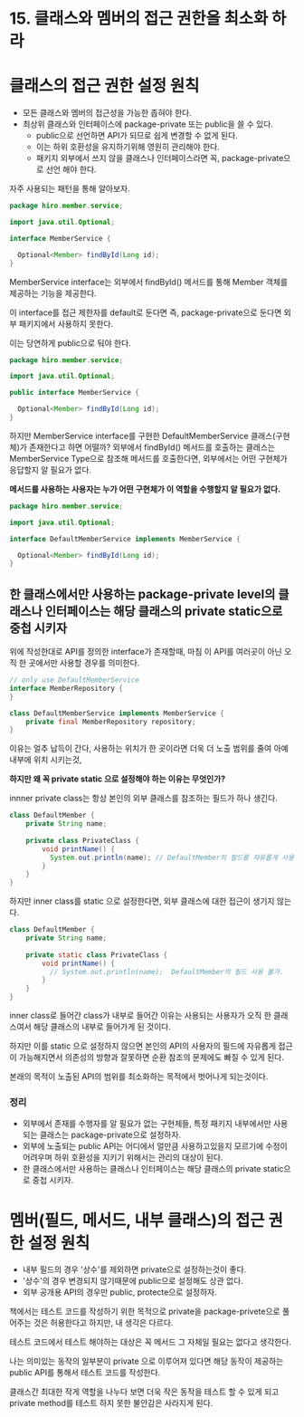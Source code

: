 # 15. 클래스와 멤버의 접근 권한을 최소화 하라


# 클래스의 접근 권한 설정 원칙

- 모든 클래스와 멤버의 접근성을 가능한 좁혀야 한다.
- 최상위 클래스와 인터페이스에 package-private 또는 public을 쓸 수 있다.
  - public으로 선언하면 API가 되므로 쉽게 변경할 수 없게 된다.
  - 이는 하위 호환성을 유지하기위해 영원히 관리해야 한다.
  - 패키지 외부에서 쓰지 않을 클래스나 인터페이스라면 꼭, package-private으로 선언 해야 한다.

자주 사용되는 패턴을 통해 알아보자.

```java
package hiro.member.service;

import java.util.Optional;

interface MemberService {

  Optional<Member> findById(Long id);
}
```
MemberService interface는 외부에서 findById() 메서드를 통해 Member 객체를 제공하는 기능을 제공한다.

이 interface를 접근 제한자를 default로 둔다면 즉, package-private으로 둔다면 외부 패키지에서 사용하지 못한다.

이는 당연하게 public으로 둬야 한다.

```java
package hiro.member.service;

import java.util.Optional;

public interface MemberService {

  Optional<Member> findById(Long id);
}
```

하지만 MemberService interface를 구현한 DefaultMemberService 클래스(구현체)가 존재한다고 하면 어떨까?
외부에서 findById() 메서드를 호출하는 클래스는 MemberService Type으로 참조해 메서드를 호출한다면, 외부에서는 어떤 구현체가 응답할지 알 필요가 없다.

**메서드를 사용하는 사용자는 누가 어떤 구현체가 이 역할을 수행할지 알 필요가 없다.**

```java
package hiro.member.service;

import java.util.Optional;

interface DefaultMemberService implements MemberService {

  Optional<Member> findById(Long id);
}
```

## 한 클래스에서만 사용하는 package-private level의 클래스나 인터페이스는 해당 클래스의 private static으로 중첩 시키자

위에 작성한대로 API를 정의한 interface가 존재할때, 마침 이 API를 여러곳이 아닌 오직 한 곳에서만 사용할 경우를 의미한다.

```java
// only use DefaultMemberService
interface MemberRepository {
}

class DefaultMemberService implements MemberService {
	private final MemberRepository repository;
}
```

이유는 얼추 납득이 간다, 사용하는 위치가 한 곳이라면 더욱 더 노출 범위를 줄여 아예 내부에 위치 시키는것, 

**하지만 왜 꼭 private static 으로 설정해야 하는 이유는 무엇인가?**

innner private class는 항상 본인의 외부 클래스를 참조하는 필드가 하나 생긴다.
```java
class DefaultMember {
	private String name;
	
	private class PrivateClass {
		void printName() {
          System.out.println(name); // DefaultMember의 필드를 자유롭게 사용한다.
        }
    }
}
```


하지만 inner class를 static 으로 설정한다면, 외부 클래스에 대한 접근이 생기지 않는다.

```java
class DefaultMember {
	private String name;
	
	private static class PrivateClass {
		void printName() {
          // System.out.println(name);  DefaultMember의 필드 사용 불가.
        }
    }
}
```

inner class로 들어간 class가 내부로 들어간 이유는 사용되는 사용자가 오직 한 클래스여서 해당 클래스의 내부로 들어가게 된 것이다.

하지만 이를 static 으로 설정하지 않으면 본인의 API의 사용자의 필드에 자유롭게 접근이 가능해지면서 의존성의 방향과 잘못하면 순환 참조의 문제에도 빠질 수 있게 된다.

본래의 목적이 노출된 API의 범위를 최소화하는 목적에서 벗어나게 되는것이다. 



### 정리
- 외부에서 존재를 수행자를 알 필요가 없는 구현체들, 특정 패키지 내부에서만 사용되는 클래스는 package-private으로 설정하자.
- 외부에 노출되는 public API는 어디에서 얼만큼 사용하고있을지 모르기에 수정이 어려우며 하위 호환성을 지키기 위해서는 관리의 대상이 된다.
- 한 클래스에서만 사용하는 클래스나 인터페이스는 해당 클래스의 private static으로 중첩 시키자.


# 멤버(필드, 메서드, 내부 클래스)의 접근 권한 설정 원칙
- 내부 필드의 경우 '상수'를 제외하면 private으로 설정하는것이 좋다.
- '상수'의 경우 변경되지 않기때문에 public으로 설정해도 상관 없다.
- 외부 공개용 API의 경우만 public, protecte으로 설정하자.

책에서는 테스트 코드를 작성하기 위한 목적으로 private을 package-privete으로 풀어주는 것은 허용한다고 하지만, 내 생각은 다르다.

테스트 코드에서 테스트 해야하는 대상은 꼭 메서드 그 자체일 필요는 없다고 생각한다.

나는 의미있는 동작의 일부분이 private 으로 이루어져 있다면 해당 동작이 제공하는 public API를 통해서 테스트 코드를 작성한다.

클래스간 최대한 작게 역할을 나누다 보면 더욱 작은 동작을 테스트 할 수 있게 되고 private method를 테스트 하지 못한 불안감은 사라지게 된다.


